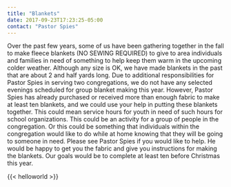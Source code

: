 ```yaml
---
title: "Blankets"
date: 2017-09-23T17:23:25-05:00
contact: "Pastor Spies"
---
```


Over the past few years, some of us have been
gathering together in the fall to make fleece
blankets (NO SEWING REQUIRED) to give to
area individuals and families in need of something
to help keep them warm in the upcoming colder
weather. Although any size is OK, we have made
blankets in the past that are about 2 and half yards
long. Due to additional responsibilities for Pastor
Spies in serving two congregations, we do not have
any selected evenings scheduled for group blanket
making this year. However, Pastor Spies has
already purchased or received more than enough
fabric to make at least ten blankets, and we could
use your help in putting these blankets together.
This could mean service hours for youth in need of
such hours for school organizations. This could be
an activity for a group of people in the
congregation. Or this could be something that
individuals within the congregation would like to do
while at home knowing that they will be going to
someone in need. Please see Pastor Spies if
you would like to help. He would be
happy to get you the fabric and give you
instructions for making the blankets.
Our goals would be to complete at
least ten before Christmas this year.

{{< helloworld >}}
